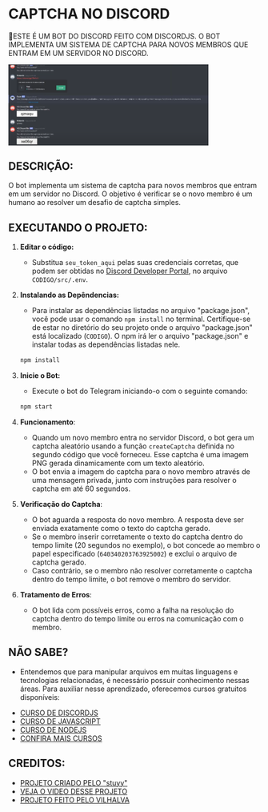 # CAPTCHA NO DISCORD
🤖ESTE É UM BOT DO DISCORD FEITO COM DISCORDJS. O BOT IMPLEMENTA UM SISTEMA DE CAPTCHA PARA NOVOS MEMBROS QUE ENTRAM EM UM SERVIDOR NO DISCORD.

<img src="FOTO.png" align="center" width="400"> <br>

## DESCRIÇÃO:
O bot implementa um sistema de captcha para novos membros que entram em um servidor no Discord. O objetivo é verificar se o novo membro é um humano ao resolver um desafio de captcha simples.

## EXECUTANDO O PROJETO:
1. **Editar o código:**
   - Substitua `seu_token_aqui` pelas suas credenciais corretas, que podem ser obtidas no [Discord Developer Portal](https://discord.com/developers/applications), no arquivo `CODIGO/src/.env`.

2. **Instalando as Depêndencias:**
   - Para instalar as dependências listadas no arquivo "package.json", você pode usar o comando `npm install` no terminal. Certifique-se de estar no diretório do seu projeto onde o arquivo "package.json" está localizado (`CODIGO`). O npm irá ler o arquivo "package.json" e instalar todas as dependências listadas nele. 

   ```bash
   npm install
   ```

3. **Inicie o Bot:**
   - Execute o bot do Telegram iniciando-o com o seguinte comando:
    ```bash
    npm start
    ```

4. **Funcionamento**:
   - Quando um novo membro entra no servidor Discord, o bot gera um captcha aleatório usando a função `createCaptcha` definida no segundo código que você forneceu. Esse captcha é uma imagem PNG gerada dinamicamente com um texto aleatório.
   - O bot envia a imagem do captcha para o novo membro através de uma mensagem privada, junto com instruções para resolver o captcha em até 60 segundos.

5. **Verificação do Captcha**:
   - O bot aguarda a resposta do novo membro. A resposta deve ser enviada exatamente como o texto do captcha gerado.
   - Se o membro inserir corretamente o texto do captcha dentro do tempo limite (20 segundos no exemplo), o bot concede ao membro o papel especificado (`640340203763925002`) e exclui o arquivo de captcha gerado.
   - Caso contrário, se o membro não resolver corretamente o captcha dentro do tempo limite, o bot remove o membro do servidor.

6. **Tratamento de Erros**:
   - O bot lida com possíveis erros, como a falha na resolução do captcha dentro do tempo limite ou erros na comunicação com o membro.
  
## NÃO SABE?
- Entendemos que para manipular arquivos em muitas linguagens e tecnologias relacionadas, é necessário possuir conhecimento nessas áreas. Para auxiliar nesse aprendizado, oferecemos cursos gratuitos disponíveis:
* [CURSO DE DISCORDJS](https://github.com/VILHALVA/CURSO-DE-DISCORDJS)
* [CURSO DE JAVASCRIPT](https://github.com/VILHALVA/CURSO-DE-JAVASCRIPT)
* [CURSO DE NODEJS](https://github.com/VILHALVA/CURSO-DE-NODEJS)
* [CONFIRA MAIS CURSOS](https://github.com/VILHALVA?tab=repositories&q=+topic:CURSO)

## CREDITOS:
- [PROJETO CRIADO PELO "stuyy"](https://github.com/stuyy/discordjs-youtube-tutorials/tree/master/captcha-bot)
- [VEJA O VIDEO DESSE PROJETO](https://youtu.be/g1Hv1vIL760?si=lYDmxnmd3mm4lMgm)
- [PROJETO FEITO PELO VILHALVA](https://github.com/VILHALVA)

